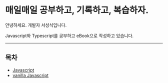 # 매일매일 공부하고, 기록하고, 복습하자.


안녕하세요. 개발자 서성식입니다.

Javascript와 Typescript를 공부하고 eBook으로 작성하고 있습니다.  

************************************

## 목차 
* [Javascript](/pages/javascript/README.md)
* [vanilla Javascript](/pages/vanilla-javascript/README.md)